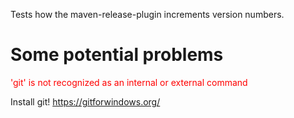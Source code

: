 Tests how the maven-release-plugin increments version numbers.

# Some potential problems
<span style="color:red;">'git' is not recognized as an internal or external command</span>

Install git! https://gitforwindows.org/
